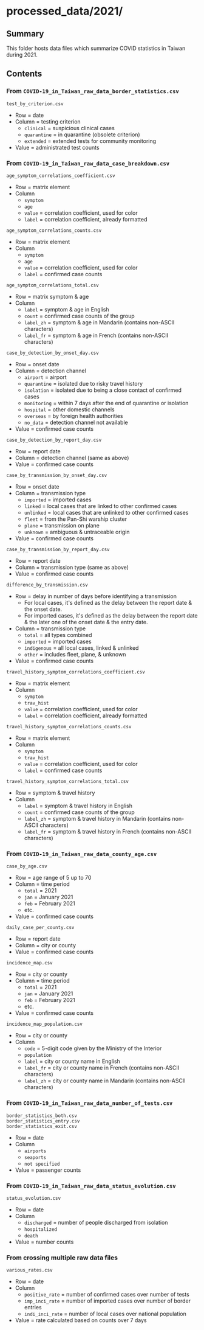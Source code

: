 processed_data/2021/
====================


Summary
-------

This folder hosts data files which summarize COVID statistics in Taiwan during 2021.


Contents
--------

### From `COVID-19_in_Taiwan_raw_data_border_statistics.csv`

`test_by_criterion.csv`
- Row = date
- Column = testing criterion
  - `clinical` = suspicious clinical cases
  - `quarantine` = in quarantine (obsolete criterion)
  - `extended` = extended tests for community monitoring
- Value = administrated test counts

### From `COVID-19_in_Taiwan_raw_data_case_breakdown.csv`

`age_symptom_correlations_coefficient.csv`
- Row = matrix element
- Column
  - `symptom`
  - `age`
  - `value` = correlation coefficient, used for color
  - `label` = correlation coefficient, already formatted

`age_symptom_correlations_counts.csv`
- Row = matrix element
- Column
  - `symptom`
  - `age`
  - `value` = correlation coefficient, used for color
  - `label` = confirmed case counts

`age_symptom_correlations_total.csv`
- Row = matrix symptom & age
- Column
  - `label` = symptom & age in English
  - `count` = confirmed case counts of the group
  - `label_zh` = symptom & age in Mandarin (contains non-ASCII characters)
  - `label_fr` = symptom & age in French (contains non-ASCII characters)

`case_by_detection_by_onset_day.csv`
- Row = onset date
- Column = detection channel
  - `airport` = airport
  - `quarantine` = isolated due to risky travel history
  - `isolation` = isolated due to being a close contact of confirmed cases
  - `monitoring` = within 7 days after the end of quarantine or isolation
  - `hospital` = other domestic channels
  - `overseas` = by foreign health authorities
  - `no_data` = detection channel not available
- Value = confirmed case counts

`case_by_detection_by_report_day.csv`
- Row = report date
- Column = detection channel (same as above)
- Value = confirmed case counts

`case_by_transmission_by_onset_day.csv`
- Row = onset date
- Column = transmission type
  - `imported` = imported cases 
  - `linked` = local cases that are linked to other confirmed cases
  - `unlinked` = local cases that are unlinked to other confirmed cases
  - `fleet` = from the Pan-Shi warship cluster
  - `plane` = transmission on plane
  - `unknown` = ambiguous & untraceable origin
- Value = confirmed case counts

`case_by_transmission_by_report_day.csv`
- Row = report date
- Column = transmission type (same as above)
- Value = confirmed case counts

`difference_by_transmission.csv`
- Row = delay in number of days before identifying a transmission
  - For local cases, it's defined as the delay between the report date & the onset date.
  - For imported cases, it's defined as the delay between the report date & the later one of the onset date & the entry date.
- Column = transmission type
  - `total` = all types combined
  - `imported` = imported cases
  - `indigenous` = all local cases, linked & unlinked
  - `other` = includes fleet, plane, & unknown
- Value = confirmed case counts

`travel_history_symptom_correlations_coefficient.csv`
- Row = matrix element
- Column
  - `symptom`
  - `trav_hist`
  - `value` = correlation coefficient, used for color
  - `label` = correlation coefficient, already formatted

`travel_history_symptom_correlations_counts.csv`
- Row = matrix element
- Column
  - `symptom`
  - `trav_hist`
  - `value` = correlation coefficient, used for color
  - `label` = confirmed case counts

`travel_history_symptom_correlations_total.csv`
- Row = symptom & travel history
- Column
  - `label` = symptom & travel history in English
  - `count` = confirmed case counts of the group
  - `label_zh` = symptom & travel history in Mandarin (contains non-ASCII characters)
  - `label_fr` = symptom & travel history in French (contains non-ASCII characters)

### From `COVID-19_in_Taiwan_raw_data_county_age.csv`

`case_by_age.csv`
- Row = age range of 5 up to 70
- Column = time period
  - `total` = 2021
  - `jan` = January 2021
  - `feb` = February 2021
  - etc.
- Value = confirmed case counts

`daily_case_per_county.csv`
- Row = report date
- Column = city or county
- Value = confirmed case counts

`incidence_map.csv`
- Row = city or county
- Column = time period
  - `total` = 2021
  - `jan` = January 2021
  - `feb` = February 2021
  - etc.
- Value = confirmed case counts

`incidence_map_population.csv`
- Row = city or county
- Column
  - `code` = 5-digit code given by the Ministry of the Interior
  - `population`
  - `label` = city or county name in English
  - `label_fr` = city or county name in French (contains non-ASCII characters)
  - `label_zh` = city or county name in Mandarin (contains non-ASCII characters)

### From `COVID-19_in_Taiwan_raw_data_number_of_tests.csv`

`border_statistics_both.csv`  
`border_statistics_entry.csv`  
`border_statistics_exit.csv`
- Row = date
- Column
  - `airports`
  - `seaports`
  - `not specified`
- Value = passenger counts

### From `COVID-19_in_Taiwan_raw_data_status_evolution.csv`

`status_evolution.csv`
- Row = date
- Column
  - `discharged` = number of people discharged from isolation
  - `hospitalized`
  - `death`
- Value = number counts

### From crossing multiple raw data files

`various_rates.csv`
- Row = date
- Column
  - `positive_rate` = number of confirmed cases over number of tests
  - `imp_inci_rate` = number of imported cases over number of border entries
  - `indi_inci_rate` = number of local cases over national population
- Value = rate calculated based on counts over 7 days
